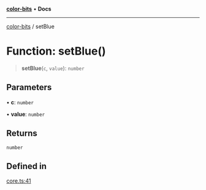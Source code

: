 [**color-bits**](../README.md) • **Docs**

***

[color-bits](../README.md) / setBlue

# Function: setBlue()

> **setBlue**(`c`, `value`): `number`

## Parameters

• **c**: `number`

• **value**: `number`

## Returns

`number`

## Defined in

[core.ts:41](https://github.com/romgrk/color-bits/blob/b365b323832db5ef849692fab31824cf62056780/src/core.ts#L41)
